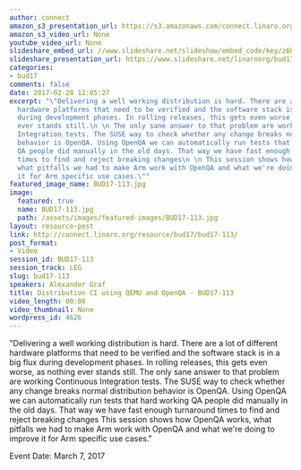 ```yaml
---
author: connect
amazon_s3_presentation_url: https://s3.amazonaws.com/connect.linaro.org/bud17/Presentations/BUD17-113%3A+Distribution+CI+using+QEMU+and+OpenQA.pdf
amazon_s3_video_url: None
youtube_video_url: None
slideshare_embed_url: //www.slideshare.net/slideshow/embed_code/key/z6UyxwImy0wWog
slideshare_presentation_url: https://www.slideshare.net/linaroorg/bud17-113-distribution-ci-using-qemu-and-open-qa
categories:
- bud17
comments: false
date: 2017-02-28 12:05:27
excerpt: "\"Delivering a well working distribution is hard. There are a lot of different
  hardware platforms that need to be verified and the software stack is in a big flux
  during development phases. In rolling releases, this gets even worse, as nothing
  ever stands still.\n \n The only sane answer to that problem are working Continuous
  Integration tests. The SUSE way to check whether any change breaks normal distribution
  behavior is OpenQA. Using OpenQA we can automatically run tests that hard working
  QA people did manually in the old days. That way we have fast enough turnaround
  times to find and reject breaking changes\n \n This session shows how OpenQA works,
  what pitfalls we had to make Arm work with OpenQA and what we're doing to improve
  it for Arm specific use cases.\""
featured_image_name: BUD17-113.jpg
image:
  featured: true
  name: BUD17-113.jpg
  path: /assets/images/featured-images/BUD17-113.jpg
layout: resource-post
link: http://connect.linaro.org/resource/bud17/bud17-113/
post_format:
- Video
session_id: BUD17-113
session_track: LEG
slug: bud17-113
speakers: Alexander Graf
title: Distribution CI using QEMU and OpenQA - BUD17-113
video_length: 00:00
video_thumbnail: None
wordpress_id: 4626
---
```


"Delivering a well working distribution is hard. There are a lot of different hardware platforms that need to be verified and the software stack is in a big flux during development phases. In rolling releases, this gets even worse, as nothing ever stands still.    The only sane answer to that problem are working Continuous Integration tests. The SUSE way to check whether any change breaks normal distribution behavior is OpenQA. Using OpenQA we can automatically run tests that hard working QA people did manually in the old days. That way we have fast enough turnaround times to find and reject breaking changes    This session shows how OpenQA works, what pitfalls we had to make Arm work with OpenQA and what we're doing to improve it for Arm specific use cases."

Event Date: March 7, 2017